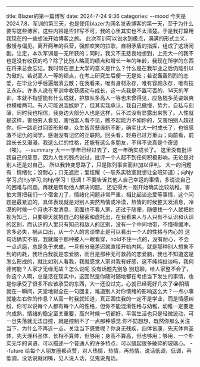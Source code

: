 ---
title: Blazer的第一篇博客
date: 2024-7-24 9:36
categories:
--mood
  今天是2024.7.8，军训的第三天，也是使用blazer为网名发表博客的第一天，至于为什么要写这些博客，这些内容是否非写不可，我的心里其实也不太清楚。于是我打算用我现在的一些想法开始博客之旅。
  此次军训可以说水到极点，满满的形式主义，傲慢与偏见。离开两年的兵营，强颜欢笑的拉歌，自相矛盾的指挥，组成了这场闹剧。注定，本次军训是一无所获的；同时，我又不无悲哀地想到，上完大一的我不也是没有收获的吗？除了比别人略高的绩点和增长一年的年龄，我现在所学的东西在将来总会忘记。我时常在想上大学的意义是什么？什么是在我毕业之后仍能引以为傲的。若说高人一等的绩点，在考上研究生后便一无是处；若说轰轰烈烈的恋爱，在毕业分手后遍烟消云散；在我看来，唯有身材永存，唯有容颜永存，唯有技艺永存。许多人说在军训中收获感动与成长，这一点我是不置可否的，14天的军训，本就不指望能有什么成就，护旗队多高人一等也未曾得见，应急棍多英姿飒爽也模棱两可。有人可能说我嫉妒了，但其实我承认，我自己傲慢，势力，自私与刻薄，同时我也相信，我身边大部分人也是这样，只不过没有显露出来罢了。人性就是这样，害怕穷人看见，害怕富人看不见，瞧不起能力不如你的，又害怕别人超过你。但一路走过回首形影单，众生皆苦孽缘斩不断，确实比大一时成长了，也很感激不记仇的同学，感谢没有记忆的互联网。回头看，轻舟已过万重山；向前看，前路长长又漫漫。我这么烂的性格，还能有这么多朋友，不得不说真是个奇迹（唉）。
--summary
  大一一学年已经过去了，这一年确实成长了。
  这里没有批评我自己的意思，因为人性的弱点说过，批评一个人起不到任何积极影响，无论是对别人还是对自己。
  所以我转变思路了，只是陈列事实而非加以评判。
  大一的问题有：情绪化；没耐心；口无遮拦；爱炫耀（一联系实验室就想让全班知道）；向hjy学习,向hjy学习,向hjy学习！低调！不要告诉其他人自己幸运的事情，多说说自己的困难与问题。再就是帮助他人解决问题。
  还记得大一刚开始确实比较幼稚，害怕大哥把我们一个宿舍刀了，情绪化问题非常严重，相比起谈恋爱等事情，这个问题是最紧迫的，具体表现就是对别人突然热情或冷漠，热情的时候整天发消息，冷漠的时候一个月也不发消息，见面也不看人家，还过于随便，随便找一个人就把他视为知己，只要聊天就把自己的秘密和盘托出，在我看来人与人只有不认识和认识的区别，而认识的人里只有知己和敌人的区别，没有一个中间地带，不懂得缓冲，言多必失，祸从口出，从一个人的言谈举止是可以看出一个人的性格与内心的 这句话确实不假，我就属于那种被人一眼看穿，hold不住一点的，没有耐心，不会一点点磨，总是急于求成，一旦有分毫差迟就直接开始内耗，就是那种别人想象不到的内耗，我坦白我就是恋爱脑，而且是那种无可救药的恋爱脑，我也不知道这是怎么形成的，就比如别人看我，我就感觉人家对我有好感，这不纯纯扯淡吗，我何德何能？人家才无缘无故？怎么说呢 没有话题先别急 别尬聊，给人家整不会了，你这个人啊，总是活在现实中，这固然是你随时随地都在考虑当下发生的事情，也是你承受了很多不应该承受的东西，大一还没过完，心就已经死好几次了😭阴晴就在一瞬间，天堂地狱全在一句回复，难道别人对你情绪的影响这么大？一点小事就能左右你的作息？从高一时我就知道，真正困住我的一定不是学业，而是情感纠纷，你可以说每个人都有每个人的性格，但你不能混淆性格与幼稚，幼稚一定要走向成熟，情绪的稳定至关重要，高兴时候一切都好，平常生活也只是轻微波动，可一旦失落就无法自控，就是控制不了一点那种感觉.你不妨想想，既然你那么关注当下，为什么不再近一点，关注当下感受呢？你身无残疾，四体皆康，先天体育圣体，先天理科圣体，长相不算帅，但够用；身高不算高，但也够用；够用，一个朴实无华的词语，可以描述一个普通人的许多特点，可以缝起很多破碎的玻璃心。
--future
  给每个人朋友圈都点赞，对人热情，热情，再热情，说话低调，低调，再低调，没话说就闭嘴，见人说人话，见鬼说鬼话。
